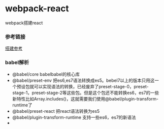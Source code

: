 # webpack-react
webpack搭建react

### 参考链接
[搭建参考](https://www.jianshu.com/p/04e436cf75ba)

### babel解析
- @babel/core babelbabel的核心库
- @babel/preset-env 把es6,es7语法转换成es5。bebel7以上的版本只用这一个预设包就可以实现语法的转换，已经废弃了preset-stage-0，preset-stage-1，preset-stage-2等这些包。但是这个包还不能转换es6，es7的一些新特性比如Array.includes()，这就需要我们使用@babel/plugin-transform-runtime了
- @babel/preset-react 把react语法转换为es5
- @babel/plugin-transform-runtime 支持一些es6，es7的新语法
- 